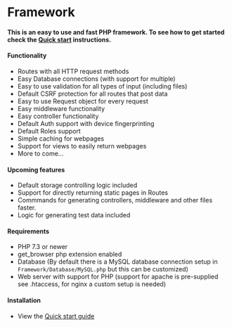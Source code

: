 # Framework
#### This is an easy to use and fast PHP framework. To see how to get started check the [Quick start](https://github.com/rubex01/framework-rubex/wiki/Quick-start) instructions. 

#### Functionality
* Routes with all HTTP request methods
* Easy Database connections (with support for multiple)
* Easy to use validation for all types of input (including files)
* Default CSRF protection for all routes that post data
* Easy to use Request object for every request
* Easy middleware functionality
* Easy controller functionality
* Default Auth support with device fingerprinting
* Default Roles support
* Simple caching for webpages
* Support for views to easily return webpages
* More to come...

#### Upcoming features

* Default storage controlling logic included
* Support for directly returning static pages in Routes
* Commmands for generating controllers, middleware and other files faster.
* Logic for generating test data included

#### Requirements
* PHP 7.3 or newer
* get_browser php extension enabled
* Database (By default there is a MySQL database connection setup in `Framework/Database/MySQL.php` but this can be customized)
* Web server with support for PHP (support for apache is pre-supplied see .htaccess, for nginx a custom setup is needed)

#### Installation
* View the [Quick start guide](https://github.com/rubex01/framework-rubex/wiki/Quick-start)
